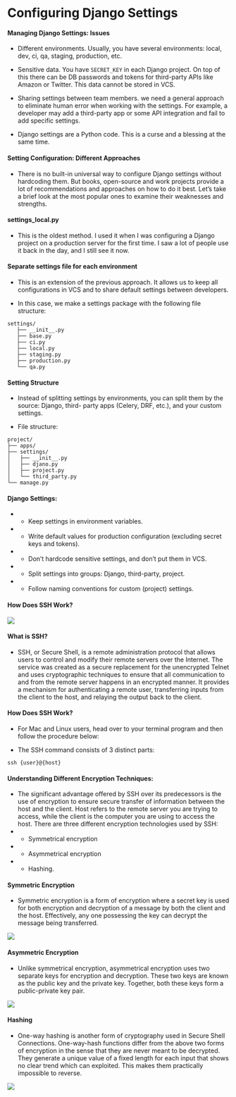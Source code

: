 # Configuring Django Settings

#### Managing Django Settings: Issues
- Different environments. Usually, you have several environments: local, dev, ci, qa, staging, production, etc. 

- Sensitive data. You have `SECRET_KEY` in each Django project. On top of this there can be DB passwords and tokens for third-party APIs like Amazon or Twitter. This data cannot be stored in VCS.

- Sharing settings between team members. we need a general approach to eliminate human error when working with the settings. For example, a developer may add a third-party app or some API integration and fail to add specific settings.

- Django settings are a Python code. This is a curse and a blessing at the same time.

#### Setting Configuration: Different Approaches
- There is no built-in universal way to configure Django settings without hardcoding them. But books, open-source and work projects provide a lot of recommendations and approaches on how to do it best. Let’s take a brief look at the most popular ones to examine their weaknesses and strengths.

#### settings_local.py
- This is the oldest method. I used it when I was configuring a Django project on a production server for the first time. I saw a lot of people use it back in the day, and I still see it now.

#### Separate settings file for each environment
- This is an extension of the previous approach. It allows us to keep all configurations in VCS and to share default settings between developers.

- In this case, we make a settings package with the following file structure:

```
settings/
   ├── __init__.py
   ├── base.py
   ├── ci.py
   ├── local.py
   ├── staging.py
   ├── production.py
   └── qa.py
```


#### Setting Structure
- Instead of splitting settings by environments, you can split them by the source: Django, third- party apps (Celery, DRF, etc.), and your custom settings.

- File structure:
```
project/
├── apps/
├── settings/
│   ├── __init__.py
│   ├── djano.py
│   ├── project.py
│   └── third_party.py
└── manage.py
```
#### Django Settings:
- - Keep settings in environment variables.
- - Write default values for production configuration (excluding secret keys and tokens).
- - Don’t hardcode sensitive settings, and don’t put them in VCS.
- - Split settings into groups: Django, third-party, project.
- - Follow naming conventions for custom (project) settings.


#### How Does SSH Work?

![](https://www.hostinger.com/tutorials/wp-content/uploads/sites/2/2017/07/ssh-tutorial-how-does-ssh-work-768x478.jpg)

#### What is SSH?
- SSH, or Secure Shell, is a remote administration protocol that allows users to control and modify their remote servers over the Internet. The service was created as a secure replacement for the unencrypted Telnet and uses cryptographic techniques to ensure that all communication to and from the remote server happens in an encrypted manner. It provides a mechanism for authenticating a remote user, transferring inputs from the client to the host, and relaying the output back to the client.

#### How Does SSH Work?
- For Mac and Linux users, head over to your terminal program and then follow the procedure below:

- The SSH command consists of 3 distinct parts:
````
ssh {user}@{host}
````

#### Understanding Different Encryption Techniques:
- The significant advantage offered by SSH over its predecessors is the use of encryption to ensure secure transfer of information between the host and the client. Host refers to the remote server you are trying to access, while the client is the computer you are using to access the host. There are three different encryption technologies used by SSH:
- - Symmetrical encryption
- - Asymmetrical encryption
- - Hashing.

#### Symmetric Encryption
- Symmetric encryption is a form of encryption where a secret key is used for both encryption and decryption of a message by both the client and the host. Effectively, any one possessing the key can decrypt the message being transferred.

![](https://www.hostinger.com/tutorials/wp-content/uploads/sites/2/2017/07/symmetric-encryption-ssh-tutorial.jpg)

#### Asymmetric Encryption
- Unlike symmetrical encryption, asymmetrical encryption uses two separate keys for encryption and decryption. These two keys are known as the public key and the private key. Together, both these keys form a public-private key pair.

![](https://www.hostinger.com/tutorials/wp-content/uploads/sites/2/2017/07/asymmetric-encryption.jpg)

#### Hashing
- One-way hashing is another form of cryptography used in Secure Shell Connections. One-way-hash functions differ from the above two forms of encryption in the sense that they are never meant to be decrypted. They generate a unique value of a fixed length for each input that shows no clear trend which can exploited. This makes them practically impossible to reverse.

![](https://www.hostinger.com/tutorials/wp-content/uploads/sites/2/2017/07/ssh-tutorial-hash.jpg)